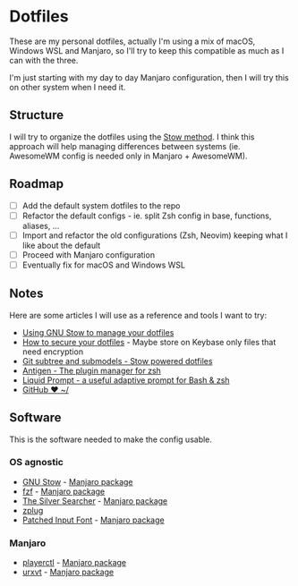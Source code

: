 # Dotfiles

These are my personal dotfiles, actually I'm using a mix of macOS, Windows WSL and Manjaro, so I'll try to keep this compatible as much as I can with the three.

I'm just starting with my day to day Manjaro configuration, then I will try this on other system when I need it.

## Structure

I will try to organize the dotfiles using the [Stow method](http://brandon.invergo.net/news/2012-05-26-using-gnu-stow-to-manage-your-dotfiles.html).
I think this approach will help managing differences between systems (ie. AwesomeWM config is needed only in Manjaro + AwesomeWM).

## Roadmap

- [ ] Add the default system dotfiles to the repo
- [ ] Refactor the default configs - ie. split Zsh config in base, functions, aliases, ...
- [ ] Import and refactor the old configurations (Zsh, Neovim) keeping what I like about the default
- [ ] Proceed with Manjaro configuration
- [ ] Eventually fix for macOS and Windows WSL

## Notes

Here are some articles I will use as a reference and tools I want to try:

- [Using GNU Stow to manage your dotfiles](http://brandon.invergo.net/news/2012-05-26-using-gnu-stow-to-manage-your-dotfiles.html)
- [How to secure your dotfiles](https://abdullah.today/blog/how-to-manage-dotfiles.html) - Maybe store on Keybase only files that need encryption
- [Git subtree and submodels - Stow powered dotfiles](https://github.com/andschwa/dotfiles)
- [Antigen - The plugin manager for zsh](https://github.com/zsh-users/antigen)
- [Liquid Prompt - a useful adaptive prompt for Bash & zsh](https://github.com/nojhan/liquidprompt)
- [GitHub ❤ ~/](https://dotfiles.github.io/)

## Software

This is the software needed to make the config usable.

### OS agnostic

- [GNU Stow](https://www.gnu.org/software/stow/) - [Manjaro package](https://www.archlinux.org/packages/community/any/stow/)
- [fzf](https://github.com/junegunn/fzf) - [Manjaro package](https://www.archlinux.org/packages/community/x86_64/fzf/)
- [The Silver Searcher](https://github.com/ggreer/the_silver_searcher) - [Manjaro package](https://www.archlinux.org/packages/community/x86_64/the_silver_searcher/)
- [zplug](https://github.com/zplug/zplug)
- [Patched Input Font](http://input.fontbureau.com/) - [Manjaro package](https://aur.archlinux.org/packages/ttf-nerd-fonts-input/)

### Manjaro

- [playerctl](https://github.com/acrisci/playerctl) - [Manjaro package](https://www.archlinux.org/packages/community/x86_64/playerctl/)
- [urxvt](http://software.schmorp.de/pkg/rxvt-unicode.html) - [Manjaro package](https://www.archlinux.org/packages/community/x86_64/rxvt-unicode/)
